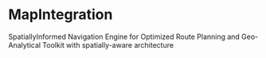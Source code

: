 # MapIntegration
SpatiallyInformed Navigation Engine for Optimized Route Planning and Geo-Analytical Toolkit with spatially-aware architecture
